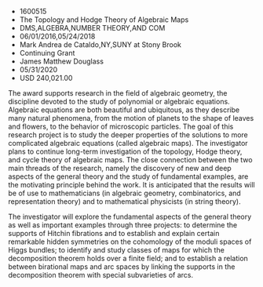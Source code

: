 
* 1600515
* The Topology and Hodge Theory of Algebraic Maps
* DMS,ALGEBRA,NUMBER THEORY,AND COM
* 06/01/2016,05/24/2018
* Mark Andrea de Cataldo,NY,SUNY at Stony Brook
* Continuing Grant
* James Matthew Douglass
* 05/31/2020
* USD 240,021.00

The award supports research in the field of algebraic geometry, the discipline
devoted to the study of polynomial or algebraic equations. Algebraic equations
are both beautiful and ubiquitous, as they describe many natural phenomena, from
the motion of planets to the shape of leaves and flowers, to the behavior of
microscopic particles. The goal of this research project is to study the deeper
properties of the solutions to more complicated algebraic equations (called
algebraic maps). The investigator plans to continue long-term investigation of
the topology, Hodge theory, and cycle theory of algebraic maps. The close
connection between the two main threads of the research, namely the discovery of
new and deep aspects of the general theory and the study of fundamental
examples, are the motivating principle behind the work. It is anticipated that
the results will be of use to mathematicians (in algebraic geometry,
combinatorics, and representation theory) and to mathematical physicists (in
string theory).

The investigator will explore the fundamental aspects of the general theory as
well as important examples through three projects: to determine the supports of
Hitchin fibrations and to establish and explain certain remarkable hidden
symmetries on the cohomology of the moduli spaces of Higgs bundles; to identify
and study classes of maps for which the decomposition theorem holds over a
finite field; and to establish a relation between birational maps and arc spaces
by linking the supports in the decomposition theorem with special subvarieties
of arcs.
